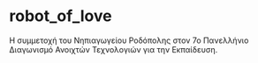 # robot_of_love
Η συμμετοχή του Νηπιαγωγείου Ροδόπολης στον 7ο Πανελλήνιο Διαγωνισμό Ανοιχτών Τεχνολογιών για την Εκπαίδευση. 
